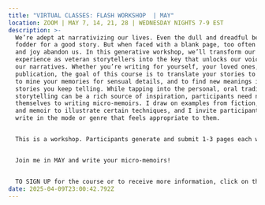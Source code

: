```yaml
---
title: "VIRTUAL CLASSES: FLASH WORKSHOP  | MAY"
location: ZOOM | MAY 7, 14, 21, 28 | WEDNESDAY NIGHTS 7-9 EST
description: >-
  We’re adept at narrativizing our lives. Even the dull and dreadful become
  fodder for a good story. But when faced with a blank page, too often our skill
  and joy abandon us. In this generative workshop, we’ll transform our rich
  experience as veteran storytellers into the key that unlocks our voices and
  our narratives. Whether you’re writing for yourself, your loved ones, or for
  publication, the goal of this course is to translate your stories to the page,
  to mine your memories for sensual details, and to find new meanings in the
  stories you keep telling. While tapping into the personal, oral tradition of
  storytelling can be a rich source of inspiration, participants need not limit
  themselves to writing micro-memoirs. I draw on examples from fiction, poetry,
  and memoir to illustrate certain techniques, and I invite participants to
  write in the mode or genre that feels appropriate to them.


  This is a workshop. Participants generate and submit 1-3 pages each week, and receive written feedback from me. This class is ideal for writers who wish to commit to and develop a consistent writing practice, but need accountability and community to support those efforts. The course is $250 for the month and will meet over Zoom. 


  Join me in MAY and write your micro-memoirs! 


  TO SIGN UP for the course or to receive more information, click on the CONTACT section of this website and drop me a note.
date: 2025-04-09T23:00:42.792Z
---
```

